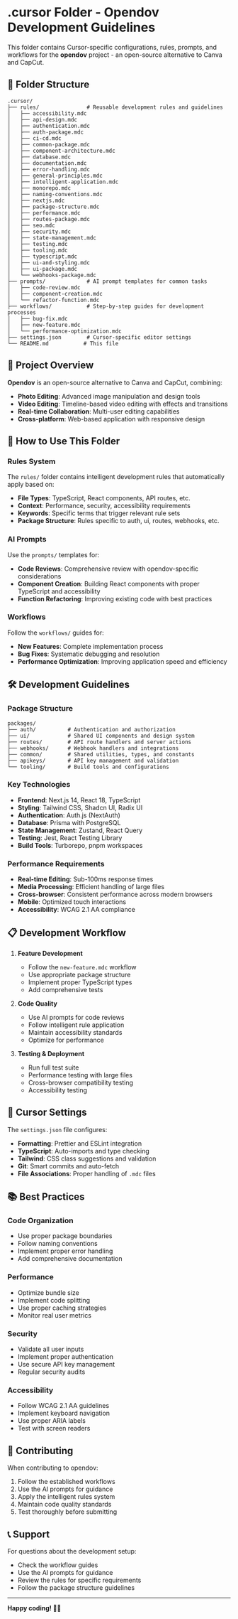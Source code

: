 # .cursor Folder - Opendov Development Guidelines

This folder contains Cursor-specific configurations, rules, prompts, and workflows for the **opendov** project - an open-source alternative to Canva and CapCut.

## 📁 Folder Structure

```
.cursor/
├── rules/               # Reusable development rules and guidelines
│   ├── accessibility.mdc
│   ├── api-design.mdc
│   ├── authentication.mdc
│   ├── auth-package.mdc
│   ├── ci-cd.mdc
│   ├── common-package.mdc
│   ├── component-architecture.mdc
│   ├── database.mdc
│   ├── documentation.mdc
│   ├── error-handling.mdc
│   ├── general-principles.mdc
│   ├── intelligent-application.mdc
│   ├── monorepo.mdc
│   ├── naming-conventions.mdc
│   ├── nextjs.mdc
│   ├── package-structure.mdc
│   ├── performance.mdc
│   ├── routes-package.mdc
│   ├── seo.mdc
│   ├── security.mdc
│   ├── state-management.mdc
│   ├── testing.mdc
│   ├── tooling.mdc
│   ├── typescript.mdc
│   ├── ui-and-styling.mdc
│   ├── ui-package.mdc
│   └── webhooks-package.mdc
├── prompts/             # AI prompt templates for common tasks
│   ├── code-review.mdc
│   ├── component-creation.mdc
│   └── refactor-function.mdc
├── workflows/           # Step-by-step guides for development processes
│   ├── bug-fix.mdc
│   ├── new-feature.mdc
│   └── performance-optimization.mdc
├── settings.json        # Cursor-specific editor settings
└── README.md           # This file
```

## 🎯 Project Overview

**Opendov** is an open-source alternative to Canva and CapCut, combining:
- **Photo Editing**: Advanced image manipulation and design tools
- **Video Editing**: Timeline-based video editing with effects and transitions
- **Real-time Collaboration**: Multi-user editing capabilities
- **Cross-platform**: Web-based application with responsive design

## 🚀 How to Use This Folder

### Rules System
The `rules/` folder contains intelligent development rules that automatically apply based on:
- **File Types**: TypeScript, React components, API routes, etc.
- **Context**: Performance, security, accessibility requirements
- **Keywords**: Specific terms that trigger relevant rule sets
- **Package Structure**: Rules specific to auth, ui, routes, webhooks, etc.

### AI Prompts
Use the `prompts/` templates for:
- **Code Reviews**: Comprehensive review with opendov-specific considerations
- **Component Creation**: Building React components with proper TypeScript and accessibility
- **Function Refactoring**: Improving existing code with best practices

### Workflows
Follow the `workflows/` guides for:
- **New Features**: Complete implementation process
- **Bug Fixes**: Systematic debugging and resolution
- **Performance Optimization**: Improving application speed and efficiency

## 🛠️ Development Guidelines

### Package Structure
```
packages/
├── auth/          # Authentication and authorization
├── ui/            # Shared UI components and design system
├── routes/        # API route handlers and server actions
├── webhooks/      # Webhook handlers and integrations
├── common/        # Shared utilities, types, and constants
├── apikeys/       # API key management and validation
└── tooling/       # Build tools and configurations
```

### Key Technologies
- **Frontend**: Next.js 14, React 18, TypeScript
- **Styling**: Tailwind CSS, Shadcn UI, Radix UI
- **Authentication**: Auth.js (NextAuth)
- **Database**: Prisma with PostgreSQL
- **State Management**: Zustand, React Query
- **Testing**: Jest, React Testing Library
- **Build Tools**: Turborepo, pnpm workspaces

### Performance Requirements
- **Real-time Editing**: Sub-100ms response times
- **Media Processing**: Efficient handling of large files
- **Cross-browser**: Consistent performance across modern browsers
- **Mobile**: Optimized touch interactions
- **Accessibility**: WCAG 2.1 AA compliance

## 📋 Development Workflow

1. **Feature Development**
   - Follow the `new-feature.mdc` workflow
   - Use appropriate package structure
   - Implement proper TypeScript types
   - Add comprehensive tests

2. **Code Quality**
   - Use AI prompts for code reviews
   - Follow intelligent rule application
   - Maintain accessibility standards
   - Optimize for performance

3. **Testing & Deployment**
   - Run full test suite
   - Performance testing with large files
   - Cross-browser compatibility testing
   - Accessibility testing

## 🔧 Cursor Settings

The `settings.json` file configures:
- **Formatting**: Prettier and ESLint integration
- **TypeScript**: Auto-imports and type checking
- **Tailwind**: CSS class suggestions and validation
- **Git**: Smart commits and auto-fetch
- **File Associations**: Proper handling of `.mdc` files

## 📚 Best Practices

### Code Organization
- Use proper package boundaries
- Follow naming conventions
- Implement proper error handling
- Add comprehensive documentation

### Performance
- Optimize bundle size
- Implement code splitting
- Use proper caching strategies
- Monitor real user metrics

### Security
- Validate all user inputs
- Implement proper authentication
- Use secure API key management
- Regular security audits

### Accessibility
- Follow WCAG 2.1 AA guidelines
- Implement keyboard navigation
- Use proper ARIA labels
- Test with screen readers

## 🤝 Contributing

When contributing to opendov:
1. Follow the established workflows
2. Use the AI prompts for guidance
3. Apply the intelligent rules system
4. Maintain code quality standards
5. Test thoroughly before submitting

## 📞 Support

For questions about the development setup:
- Check the workflow guides
- Use the AI prompts for guidance
- Review the rules for specific requirements
- Follow the package structure guidelines

---

**Happy coding! 🎨✨** 